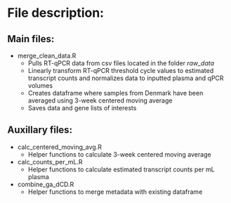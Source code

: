# File description:

## Main files:
* merge_clean_data.R
  * Pulls RT-qPCR data from csv files located in the folder *raw_data*
  * Linearly transform RT-qPCR threshold cycle values to estimated transcript counts and normalizes data to inputted plasma and qPCR volumes
  * Creates dataframe where samples from Denmark have been averaged using 3-week centered moving average
  * Saves data and gene lists of interests

## Auxillary files:
* calc_centered_moving_avg.R
  * Helper functions to calculate 3-week centered moving average
* calc_counts_per_mL.R
  * Helper functions to calculate estimated transcript counts per mL plasma
* combine_ga_dCD.R
  * Helper functions to merge metadata with existing dataframe
